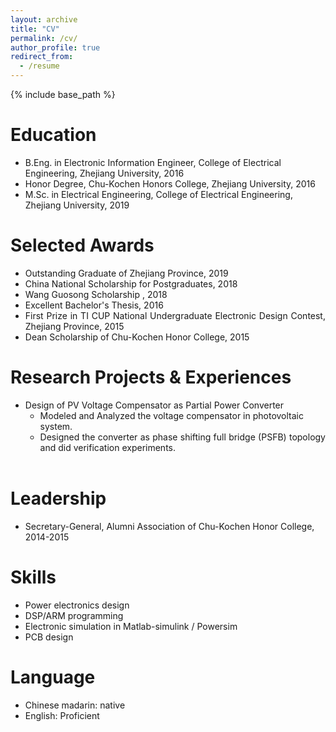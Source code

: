 ```yaml
---
layout: archive
title: "CV"
permalink: /cv/
author_profile: true
redirect_from:
  - /resume
---
```


{% include base_path %}

# Education
- B.Eng. in Electronic Information Engineer, College of Electrical Engineering, Zhejiang University, 2016
- Honor Degree, Chu-Kochen Honors College, Zhejiang University, 2016
- M.Sc. in Electrical Engineering, College of Electrical Engineering, Zhejiang University, 2019 <br>

# Selected Awards
* Outstanding Graduate of Zhejiang Province, 2019
* China National Scholarship for Postgraduates, 2018
* Wang Guosong Scholarship , 2018
* Excellent Bachelor's Thesis, 2016
* <div style="text-align: justify">First Prize in TI CUP National Undergraduate Electronic Design Contest, Zhejiang Province, 2015<div>
* Dean Scholarship of Chu-Kochen Honor College, 2015<br>
  
# Research Projects & Experiences
* Design of PV Voltage Compensator as Partial Power Converter
  * Modeled and Analyzed the voltage compensator in photovoltaic system.
  * <div style="text-align: justify">Designed the converter as phase shifting full bridge (PSFB) topology and did verification experiments.<div><br>
 
# Leadership
* Secretary-General, Alumni Association of Chu-Kochen Honor College, 2014-2015<br>

# Skills
* Power electronics design
* DSP/ARM programming
* Electronic simulation in Matlab-simulink / Powersim
* PCB design<br>

# Language
* Chinese madarin: native
* English: Proficient